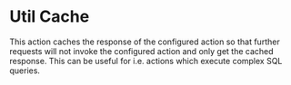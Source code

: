 
# Util Cache

This action caches the response of the configured action so that further requests will not invoke the configured
action and only get the cached response. This can be useful for i.e. actions which execute complex SQL queries.
